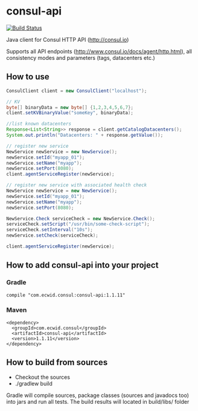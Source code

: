 consul-api
==========

[![Build Status](https://api.travis-ci.org/Ecwid/consul-api.svg)](http://travis-ci.org/Ecwid/consul-api)

Java client for Consul HTTP API (http://consul.io)

Supports all API endpoints (http://www.consul.io/docs/agent/http.html), all consistency modes and parameters (tags, datacenters etc.)

## How to use
```java
ConsulClient client = new ConsulClient("localhost");

// KV
byte[] binaryData = new byte[] {1,2,3,4,5,6,7};
client.setKVBinaryValue("someKey", binaryData);

//list known datacenters
Response<List<String>> response = client.getCatalogDatacenters();
System.out.println("Datacenters: " + response.getValue());

// register new service
NewService newService = new NewService();
newService.setId("myapp_01");
newService.setName("myapp");
newService.setPort(8080);
client.agentServiceRegister(newService);

// register new service with associated health check
NewService newService = new NewService();
newService.setId("myapp_01");
newService.setName("myapp");
newService.setPort(8080);

NewService.Check serviceCheck = new NewService.Check();
serviceCheck.setScript("/usr/bin/some-check-script");
serviceCheck.setInterval("10s");
newService.setCheck(serviceCheck);

client.agentServiceRegister(newService);

```

## How to add consul-api into your project
### Gradle
```
compile "com.ecwid.consul:consul-api:1.1.11"
```
### Maven
```
<dependency>
  <groupId>com.ecwid.consul</groupId>
  <artifactId>consul-api</artifactId>
  <version>1.1.11</version>
</dependency>
```


## How to build from sources
* Checkout the sources
* ./gradlew build

Gradle will compile sources, package classes (sources and javadocs too) into jars and run all tests. The build results will located in build/libs/ folder
